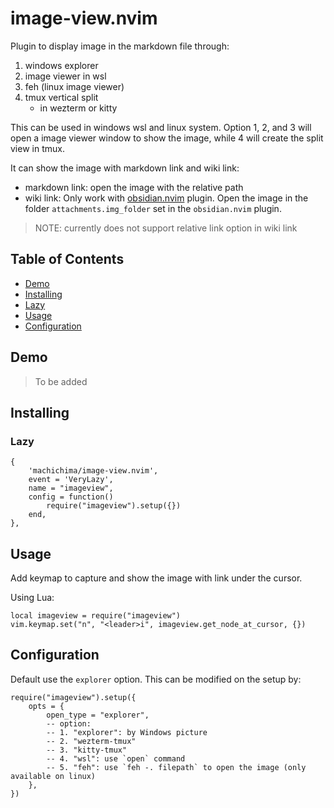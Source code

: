 # image-view.nvim

Plugin to display image in the markdown file through:

1. windows explorer
2. image viewer in wsl
3. feh (linux image viewer)
4. tmux vertical split
    - in wezterm or kitty

This can be used in windows wsl and linux system. Option 1, 2, and 3 will open a image viewer window to show the image, while 4 will create the split view in tmux.

It can show the image with markdown link and wiki link: 
- markdown link: open the image with the relative path
- wiki link: Only work with [obsidian.nvim](https://github.com/epwalsh/obsidian.nvim) plugin. Open the image in the folder `attachments.img_folder` set in the `obsidian.nvim` plugin.

> NOTE: currently does not support relative link option in wiki link


## Table of Contents

- [Demo](#demo)
- [Installing](#installing)
- [Lazy](#lazy)
- [Usage](#usage)
- [Configuration](#configuration)


## Demo

> To be added


## Installing

### Lazy

```{json}
{
    'machichima/image-view.nvim',
    event = 'VeryLazy',
    name = "imageview",
    config = function()
        require("imageview").setup({})
    end,
},
```

## Usage

Add keymap to capture and show the image with link under the cursor.

Using Lua:

```{lua}
local imageview = require("imageview")
vim.keymap.set("n", "<leader>i", imageview.get_node_at_cursor, {})
```


## Configuration

Default use the `explorer` option. This can be modified on the setup by:

```{lua}
require("imageview").setup({
    opts = {
        open_type = "explorer",
        -- option:
        -- 1. "explorer": by Windows picture
        -- 2. "wezterm-tmux"
        -- 3. "kitty-tmux"
        -- 4. "wsl": use `open` command
        -- 5. "feh": use `feh -. filepath` to open the image (only available on linux)
    },
})
```
